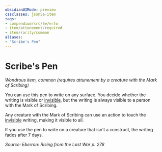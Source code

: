 ```yaml
---
obsidianUIMode: preview
cssclasses: json5e-item
tags:
- compendium/src/5e/erlw
- item/attunement/required
- item/rarity/common
aliases: 
- "Scribe's Pen"
---
```

# Scribe's Pen
*Wondrous item, common (requires attunement by a creature with the Mark of Scribing)*  


You can use this pen to write on any surface. You decide whether the writing is visible or [invisible](2-Mechanics/CLI/rules/conditions.md#Invisible), but the writing is always visible to a person with the Mark of Scribing.

Any creature with the Mark of Scribing can use an action to touch the [invisible](2-Mechanics/CLI/rules/conditions.md#Invisible) writing, making it visible to all.

If you use the pen to write on a creature that isn't a construct, the writing fades after 7 days.

*Source: Eberron: Rising from the Last War p. 278*